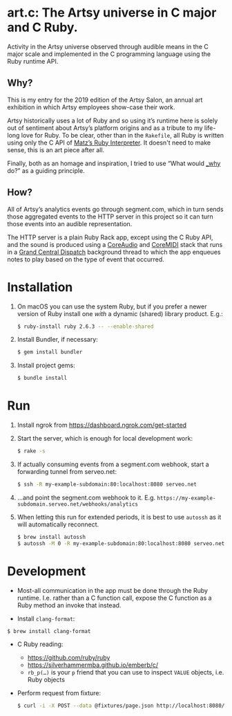 # art.c: The Artsy universe in C major and C Ruby.

Activity in the Artsy universe observed through audible means in the C major scale and implemented in the C programming
language using the Ruby runtime API.

## Why?

This is my entry for the 2019 edition of the Artsy Salon, an annual art exhibition in which Artsy employees show-case
their work.

Artsy historically uses a lot of Ruby and so using it’s runtime here is solely out of sentiment about Artsy’s platform
origins and as a tribute to my life-long love for Ruby. To be clear, other than in the `Rakefile`, all Ruby is written
using only the C API of [Matz’s Ruby Interpreter][mri]. It doesn't need to make sense, this is an art piece after all.

Finally, both as an homage and inspiration, I tried to use “What would [_why] do?” as a guiding principle.

## How?

All of Artsy’s analytics events go through segment.com, which in turn sends those aggregated events to the HTTP server
in this project so it can turn those events into an audible representation.

The HTTP server is a plain Ruby Rack app, except using the C Ruby API, and the sound is produced using a [CoreAudio] and
[CoreMIDI] stack that runs in a [Grand Central Dispatch][gcd] background thread to which the app enqueues notes to play
based on the type of event that occurred.

# Installation

1. On macOS you can use the system Ruby, but if you prefer a newer version of
   Ruby install one _with_ a dynamic (shared) library product. E.g.:

   ```bash
   $ ruby-install ruby 2.6.3 -- --enable-shared
   ```

1. Install Bundler, if necessary:

   ```bash
   $ gem install bundler
   ```

1. Install project gems:

   ```bash
   $ bundle install
   ```

# Run

1. Install ngrok from https://dashboard.ngrok.com/get-started

1. Start the server, which is enough for local development work:

   ```bash
   $ rake -s
   ```

1. If actually consuming events from a segment.com webhook, start a forwarding tunnel from serveo.net:

   ```bash
   $ ssh -R my-example-subdomain:80:localhost:8080 serveo.net
   ```

1. …and point the segment.com webhook to it. E.g. `https://my-example-subdomain.serveo.net/webhooks/analytics`

1. When letting this run for extended periods, it is best to use `autossh` as it will automatically reconnect.

   ```bash
   $ brew install autossh
   $ autossh -M 0 -R my-example-subdomain:80:localhost:8080 serveo.net
   ```

# Development

- Most-all communication in the app must be done through the Ruby runtime. I.e. rather than a C function call, expose
  the C function as a Ruby method an invoke that instead.

- Install `clang-format`:

```bash
$ brew install clang-format
```

- C Ruby reading:

  - https://github.com/ruby/ruby
  - https://silverhammermba.github.io/emberb/c/
  - `rb_p(…)` is your `p` friend that you can use to inspect `VALUE` objects, i.e. Ruby objects

- Perform request from fixture:

  ```bash
  $ curl -i -X POST --data @fixtures/page.json http://localhost:8080/webhooks/analytics
  ```

[coreaudio]: https://developer.apple.com/library/archive/documentation/MusicAudio/Conceptual/CoreAudioOverview/WhatisCoreAudio/WhatisCoreAudio.html
[coremidi]: https://developer.apple.com/documentation/coremidi?language=objc
[gcd]: https://apple.github.io/swift-corelibs-libdispatch/
[_why]: https://en.wikipedia.org/wiki/Why_the_lucky_stiff
[mri]: https://en.wikipedia.org/wiki/Ruby_MRI
